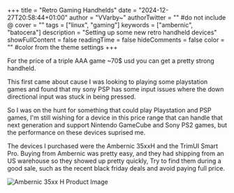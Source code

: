 +++
title = "Retro Gaming Handhelds"
date = "2024-12-27T20:58:44+01:00"
author = "VVarby~"
authorTwitter = "" #do not include @
cover = ""
tags = ["linux", "gaming"]
keywords = ["ambernic", "batocera"]
description = "Setting up some new retro handheld devices"
showFullContent = false
readingTime = false
hideComments = false
color = "" #color from the theme settings
+++

For the price of a triple AAA game ~70$ usd you can get a pretty strong handheld.

This first came about cause I was looking to playing some playstation games and found that my sony PSP has some input issues where the down directional input was stuck in being pressed.

So I was on the hunt for something that could play Playstation and PSP games, I'm still wishing for a device in this price range that can handle that next generation and support Nintendo GameCube and Sony PS2 games, but the performance on these devices suprised me.

The devices I purchased were the Ambernic 35xxH and the TrimUI Smart Pro. Buying from Ambernic was pretty easy, and they had shipping from an US warehouse so they showed up pretty quickly, Try to find them during a good sale, such as the recent black friday deals and avoid paying full price.

![Ambernic 35xx H Product Image](https://anbernic.com/cdn/shop/files/14_c2ec95e4-4aee-490b-b978-ea4c624ec0f9.jpg?v=1725681455&width=700)
